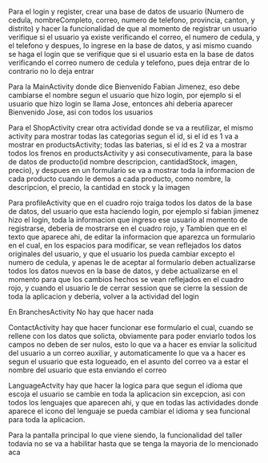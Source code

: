 Para el login y register, crear una base de datos de usuario (Numero de cedula, nombreCompleto, correo, numero de telefono, provincia, canton, y distrito)
y hacer la funcionalidad de que al momento de registrar un usuario verifique si el usuario ya existe verificando el correo, el numero de cedula, y el telefono y despues, 
lo ingrese en la base de datos, y asi mismo cuando se haga el login que se verifique que si el usuario esta en la base de datos verificando el correo numero de cedula y telefono, 
pues deja entrar de lo contrario no lo deja entrar

Para la MainActivity donde dice Bienvenido Fabian Jimenez, eso debe cambiarse el nombre segun el usuario que hizo login, por ejemplo si el usuario que hizo login se llama Jose, 
entonces ahi deberia aparecer Bienvenido Jose, asi con todos los usuarios

Para el ShopActivity crear otra actividad donde se va a reutilizar, el mismo activity para mostrar todas las categorias segun el id, si el id es 1 va a mostrar en productsActivity; 
todas las baterias, si el id es 2 va a mostrar todos los frenos en productsActivity y asi consecutivamente, para la base de datos de producto(id nombre descripcion, cantidadStock, imagen, precio), 
y despues en un formulario se va a mostrar toda la informacion de cada producto cuando le demos a cada producto, como nombre, la descripcion, el precio, la cantidad en stock y la imagen

Para profileActivity que en el cuadro rojo traiga todos los datos de la base de datos, del usuario que esta haciendo login, por ejemplo si fabian jimenez hizo el login, toda la informacion que ingreso 
ese usuario al momento de registrarse, deberia de mostrarse en el cuadro rojo, y Tambien que en el texto que aparece ahi, de editar la informacion que aparezca un formulario en el cual, en los espacios 
para modificar, se vean reflejados los datos originales del usuario, y que el usuario los pueda cambiar excepto el numero de cedula, y apenas le de aceptar al formulario deben actualizarse todos los datos 
nuevos en la base de datos, y debe actualizarse en el momento para que los cambios hechos se vean reflejados en el cuadro rojo, y cuando el usuario le de cerrar session  que se cierre la session de toda la 
aplicacion y deberia, volver a la actividad del login

En BranchesActivity No hay que hacer nada 

ContactActivity hay que hacer funcionar ese formulario el cual, cuando se rellene con los datos que solicta, obviamente para poder enviarlo todos los campos no deben de ser nulos, esto lo que va a hacer es enviar
la solicitud del usuario a un correo auxiliar, y automaticamente lo que va a hacer es segun el usuario que esta logueado, en el asunto del correo va a estar el nombre del usuario que esta enviando el correo

LanguageActvity hay que hacer la logica para que segun el idioma que escoja el usuario se cambie en toda la aplicacion sin excepcion, asi con todos los lenguajes que aparecen ahi, y que en todas las actividades
donde aparece el icono del lenguaje se pueda cambiar el idioma y sea funcional para toda la aplicacion.


Para la pantalla principal lo que viene siendo, la funcionalidad del taller todavia no se va a habilitar hasta que se tenga la mayoria de lo mencionado aca
